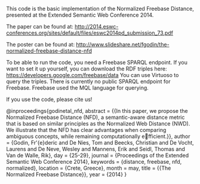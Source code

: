 This code is the basic implementation of the Normalized Freebase Distance, presented at the Extended Semantic Web Conference 2014. 

The paper can be found at: http://2014.eswc-conferences.org/sites/default/files/eswc2014pd_submission_73.pdf

The poster can be found at: http://www.slideshare.net/fgodin/the-normalized-freebase-distance-nfd

To be able to run the code, you need a Freebase SPARQL endpoint.
If you want to set it up yourself, you can download the RDF triples here: https://developers.google.com/freebase/data
You can use Virtuoso to query the triples.
There is currently no public SPARQL endpoint for Freebase. 
Freebase used the MQL language for querying.

If you use the code, please cite us!

@inproceedings{godinetal_nfd,
    abstract = {{In this paper, we propose the Normalized Freebase Distance (NFD), a semantic-aware distance metric that is based on similar principles as the Normalized Web Distance (NWD). We illustrate that the NFD has clear advantages when comparing ambiguous concepts, while remaining computationally efficient.}},
    author = {Godin, Fr\'{e}deric and De Nies, Tom and Beecks, Christian and De Vocht, Laurens and De Neve, Wesley and Mannens, Erik and Seidl, Thomas and Van de Walle, Rik},
    day = {25-29},
    journal = {Proceedings of the Extended Semantic Web Conference 2014},
    keywords = {distance, freebase, nfd, normalized},
    location = {Crete, Greece},
    month = may,
    title = {{The Normalized Freebase Distance}},
    year = {2014}
}
